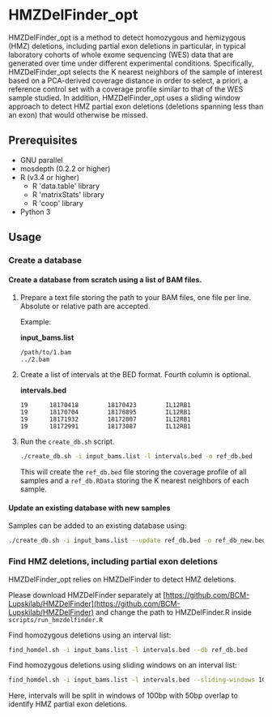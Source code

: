 # HMZDelFinder_opt

HMZDelFinder_opt is a method to detect homozygous and hemizygous (HMZ) deletions, including partial exon deletions in particular, in typical laboratory cohorts of whole exome sequencing (WES) data that are generated over time under different experimental conditions. Specifically, HMZDelFinder_opt selects the K nearest neighbors of the sample of interest based on a PCA-derived coverage distance in order to select, a priori, a reference control set with a coverage profile similar to that of the WES sample studied. In addition, HMZDelFinder_opt uses a sliding window approach to detect HMZ partial exon deletions (deletions spanning less than an exon) that would otherwise be missed.

## Prerequisites

- GNU parallel
- mosdepth (0.2.2 or higher)
- R (v3.4 or higher) 
    - R 'data.table' library
    - R 'matrixStats' library
    - R 'coop' library
- Python 3


## Usage

### Create a database

#### Create a database from scratch using a list of BAM files.

1. Prepare a text file storing the path to your BAM files, one file per line. Absolute or relative
path are accepted.

   Example: 

    **input_bams.list**

    ```
    /path/to/1.bam
    ../2.bam
    ```

2. Create a list of intervals at the BED format. Fourth column is optional.

    **intervals.bed**

    ```
    19      18170418        18170423        IL12RB1
    19      18170704        18170895        IL12RB1
    19      18171932        18172007        IL12RB1
    19      18172991        18173087        IL12RB1
    ```



3. Run the `create_db.sh` script.

    ```bash
    ./create_db.sh -i input_bams.list -l intervals.bed -o ref_db.bed
    ```

    This will create the `ref_db.bed` file storing the coverage profile of all samples and a 
    `ref_db.RData` storing the K nearest neighbors of each sample.


#### Update an existing database with new samples

Samples can be added to an existing database using:

```bash
./create_db.sh -i input_bams.list --update ref_db.bed -o ref_db_new.bed
```

###  Find HMZ deletions, including partial exon deletions

HMZDelFinder_opt relies on HMZDelFinder to detect HMZ deletions.

Please download HMZDelFinder separately at [https://github.com/BCM-Lupskilab/HMZDelFinder](https://github.com/BCM-Lupskilab/HMZDelFinder)
and change the path to HMZDelFinder.R inside `scripts/run_hmzdelfinder.R`


Find homozygous deletions using an interval list:

```bash
find_homdel.sh -i input_bams.list -l intervals.bed --db ref_db.bed
```

Find homozygous deletions using sliding windows on an interval list:

```bash
find_homdel.sh -i input_bams.list -l intervals.bed --sliding-windows 100:50 --db ref_db.bed
```

Here, intervals will be split in windows of 100bp with 50bp overlap to identify HMZ partial exon deletions.


